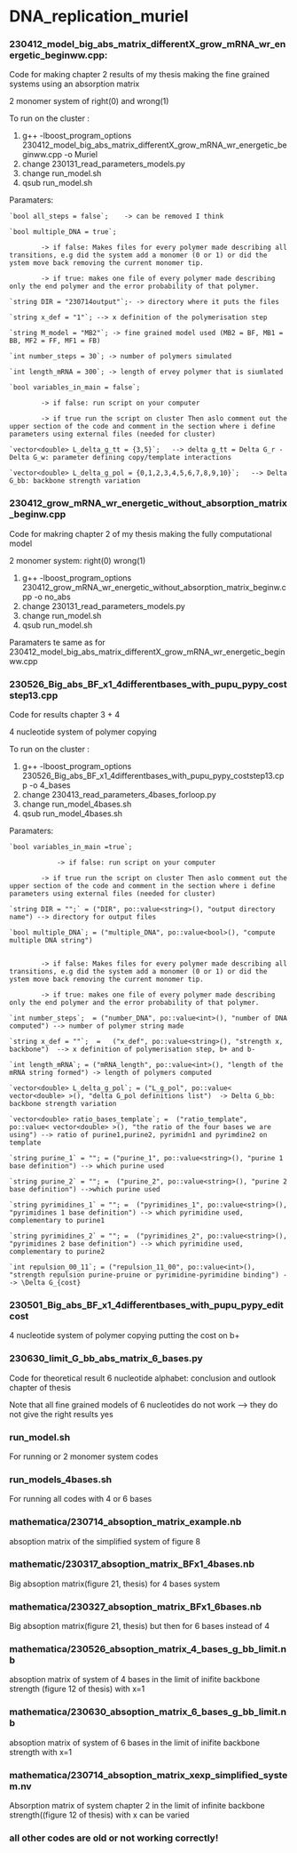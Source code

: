 # DNA_replication_muriel

### 230412_model_big_abs_matrix_differentX_grow_mRNA_wr_energetic_beginww.cpp: 

Code for making chapter 2 results of my thesis making the fine grained systems using an absorption matrix

2 monomer system of right(0) and wrong(1) 

To run on the cluster :

1) g++ -lboost_program_options 230412_model_big_abs_matrix_differentX_grow_mRNA_wr_energetic_beginww.cpp -o Muriel
2) change 230131_read_parameters_models.py 
3) change run_model.sh
4) qsub run_model.sh


Paramaters:

    `bool all_steps = false`;    -> can be removed I think   
    
    `bool multiple_DNA = true`;   
    
            -> if false: Makes files for every polymer made describing all transitions, e.g did the system add a monomer (0 or 1) or did the ystem move back removing the current monomer tip.  
            
            -> if true: makes one file of every polymer made describing only the end polymer and the error probability of that polymer.
            
    `string DIR = "230714output"`;- -> directory where it puts the files
    
    `string x_def = "1"`; --> x definition of the polymerisation step
    
    `string M_model = "MB2"`; -> fine grained model used (MB2 = BF, MB1 = BB, MF2 = FF, MF1 = FB)
    
    `int number_steps = 30`; -> number of polymers simulated
    
    `int length_mRNA = 300`; -> length of ervey polymer that is siumlated
    
    `bool variables_in_main = false`; 
    
            -> if false: run script on your computer
            
            -> if true run the script on cluster Then aslo comment out the upper section of the code and comment in the section where i define parameters using external files (needed for cluster)
            
    `vector<double> L_delta_g_tt = {3,5}`;   --> delta g_tt = Delta G_r - Delta G_w: parameter defining copy/template interactions
    
    `vector<double> L_delta_g_pol = {0,1,2,3,4,5,6,7,8,9,10}`;   --> Delta G_bb: backbone strength variation


### 230412_grow_mRNA_wr_energetic_without_absorption_matrix_beginw.cpp

Code for makring chapter 2 of my thesis making the fully computational model

2 monomer system: right(0) wrong(1)

1) g++ -lboost_program_options 230412_grow_mRNA_wr_energetic_without_absorption_matrix_beginw.cpp -o no_abs
2) change 230131_read_parameters_models.py 
3) change run_model.sh
4) qsub run_model.sh

Paramaters te same as for 230412_model_big_abs_matrix_differentX_grow_mRNA_wr_energetic_beginww.cpp


### 230526_Big_abs_BF_x1_4differentbases_with_pupu_pypy_coststep13.cpp
Code for results chapter 3 + 4

4 nucleotide system of polymer copying

To run on the cluster :

1) g++ -lboost_program_options 230526_Big_abs_BF_x1_4differentbases_with_pupu_pypy_coststep13.cpp -o 4_bases
2) change 230413_read_parameters_4bases_forloop.py
3) change run_model_4bases.sh
4) qsub run_model_4bases.sh


Paramaters:

    `bool variables_in_main =true`;  

                -> if false: run script on your computer
            
            -> if true run the script on cluster Then aslo comment out the upper section of the code and comment in the section where i define parameters using external files (needed for cluster)
             
    `string DIR = "";` = ("DIR", po::value<string>(), "output directory name") --> directory for output files
    
    `bool multiple_DNA`; = ("multiple_DNA", po::value<bool>(), "compute multiple DNA string") 

    
            -> if false: Makes files for every polymer made describing all transitions, e.g did the system add a monomer (0 or 1) or did the ystem move back removing the current monomer tip.  
            
            -> if true: makes one file of every polymer made describing only the end polymer and the error probability of that polymer.
    
    `int number_steps`;  = ("number_DNA", po::value<int>(), "number of DNA computed") --> number of polymer string made
    
    `string x_def = ""`;  =   ("x_def", po::value<string>(), "strength x, backbone")  --> x definition of polymerisation step, b+ and b- 
    
    `int length_mRNA`; = ("mRNA_length", po::value<int>(), "length of the mRNA string formed") -> length of polymers computed 
    
    `vector<double> L_delta_g_pol`; = ("L_g_pol", po::value< vector<double> >(), "delta G_pol definitions list")  -> Delta G_bb: backbone strength variation
    
    `vector<double> ratio_bases_template`; =  ("ratio_template", po::value< vector<double> >(), "the ratio of the four bases we are using") --> ratio of purine1,purine2, pyrimidn1 and pyrimdine2 on template
    
    `string purine_1` = ""; = ("purine_1", po::value<string>(), "purine 1 base definition") --> which purine used 
    
    `string purine_2` = ""; =  ("purine_2", po::value<string>(), "purine 2 base definition") -->which purine used
    
    `string pyrimidines_1` = ""; =  ("pyrimidines_1", po::value<string>(), "pyrimidines 1 base definition") --> which pyrimidine used, complementary to purine1
    
    `string pyrimidines_2` = ""; =  ("pyrimidines_2", po::value<string>(), "pyrimidines 2 base definition") --> which pyrimidine used, complementary to purine2
    
    `int repulsion_00_11`; = ("repulsion_11_00", po::value<int>(), "strength repulsion purine-pruine or pyrimidine-pyrimidine binding") --> \Delta G_{cost}

### 230501_Big_abs_BF_x1_4differentbases_with_pupu_pypy_editcost

4 nucleotide system of polymer copying putting the cost on b+ 


### 230630_limit_G_bb_abs_matrix_6_bases.py

Code for theoretical result 6 nucleotide alphabet: conclusion and outlook chapter of thesis

Note that all fine grained models of 6 nucleotides do not work --> they do not give the right results yes


### run_model.sh
For running or 2 monomer system codes

### run_models_4bases.sh
For running all codes with 4 or 6 bases 

### mathematica/230714_absoption_matrix_example.nb
absoption matrix of the simplified system of figure 8

### mathematic/230317_absoption_matrix_BFx1_4bases.nb
Big absoption matrix(figure 21, thesis) for 4 bases system

### mathematica/230327_absoption_matrix_BFx1_6bases.nb
Big absoption matrix(figure 21, thesis) but then for 6 bases instead of 4

### mathematica/230526_absoption_matrix_4_bases_g_bb_limit.nb
absoption matrix of system of 4 bases in the limit of inifite backbone strength (figure 12 of thesis) with x=1

### mathematica/230630_absoption_matrix_6_bases_g_bb_limit.nb
absoption matrix of system of 6 bases in the limit of inifite backbone strength with x=1

### mathematica/230714_absoption_matrix_xexp_simplified_system.nv               
Absorption matrix of system chapter 2 in the limit of infinite backbone strength((figure 12 of thesis) with x can be varied

### all other codes are old or not working correctly!              
                
               
                
               
               
               
                
    

